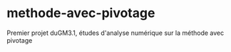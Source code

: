 # methode-avec-pivotage
Premier projet duGM3.1, études d'analyse numérique sur la méthode avec pivotage
